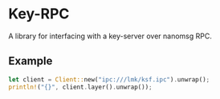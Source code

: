 # Key-RPC
A library for interfacing with a key-server over nanomsg RPC.


## Example
```rust
let client = Client::new("ipc:///lmk/ksf.ipc").unwrap();
println!("{}", client.layer().unwrap());
```